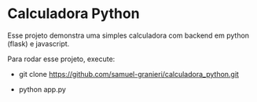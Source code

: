 # Calculadora Python

Esse projeto demonstra uma simples calculadora com backend em python (flask) e javascript.

Para rodar esse projeto, execute:

 - git clone https://github.com/samuel-granieri/calculadora_python.git
 
 - python app.py
